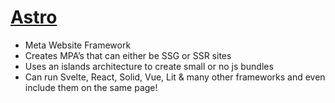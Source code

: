 # <logos-astro class='astro-icon' /> [Astro](https://astro.build/)

- Meta Website Framework
- Creates MPA’s that can either be SSG or SSR sites
- Uses an islands architecture to create small or no js bundles
- Can run Svelte, React, Solid, Vue, Lit &amp; many other frameworks and even include them on the same page!
